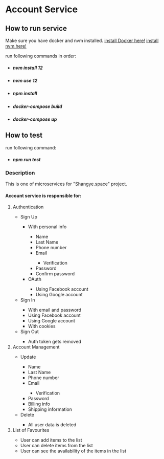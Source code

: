 # Account Service

## How to run service
<span>Make sure you have docker and nvm installed.</span>
<a href="https://www.docker.com/get-started">install Docker here!</a>
<a href="https://github.com/nvm-sh/nvm#installing-and-updating"> install nvm here!</a>
<p>run following commands in order:</p>
<ul>
    <li><h5>nvm install 12</h5></li>
    <li><h5>nvm use 12</h5></li>
    <li><h5>npm install</h5></li>
    <li><h5>docker-compose build</h5></li>
    <li><h5>docker-compose up</h5></li>
</ul>

## How to test
<p>run following command:</p>
<ul>
    <li><h5>npm run test</h5></li>
</ul>

### Description
This is one of microservices for "Shangye.space" project. 

<h4>Account service is responsible for:</h4>
<ol>
    <li>Authentication</li>
        <ul>
            <li>Sign Up</li>
            <ul>
                <li>With personal info</li>
                    <ul>
                      <li>Name</li>
                      <li>Last Name</li>
                      <li>Phone number</li>
                      <li>Email</li>
                        <ul>
                          <li>Verification</li>
                        </ul>
                      <li>Password</li>
                      <li>Confirm password</li>
                    </ul>
                <li>OAuth</li>
                    <ul>
                      <li>Using Facebook account</li>
                      <li>Using Google account</li>
                    </ul>      
            </ul>
            <li>Sign In</li>
                <ul>
                    <li>With email and password</li>
                    <li>Using Facebook account</li>
                    <li>Using Google account</li>
                    <li>With cookies</li>
                </ul>
            <li>Sign Out</li>
                  <ul>
                     <li>Auth token gets removed</li>
                  </ul>
                </ul>
            </ul>
        </ul>
    <li>Account Management</li>
        <ul>
          <li>Update</li>
            <ul>
               <li>Name</li>
                      <li>Last Name</li>
                      <li>Phone number</li>
                      <li>Email</li>
                        <ul>
                          <li>Verification</li>
                        </ul>
                      <li>Password</li>
                      <li>Billing info</li>
                      <li>Shipping information</li>
            </ul>
          <li>Delete</li>
              <ul>
                   <li>All user data is deleted</li>
              </ul> 
        </ul>
    <li>List of Favourites</li>
        <ul>
          <li>User can add items to the list</li>
          <li>User can delete items from the list</li>
          <li>User can see the availability of the items in the list</li>
        </ul>
  
</ol>
        
